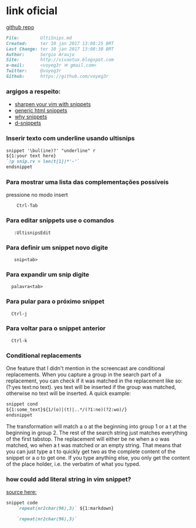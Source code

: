 # link oficial
[github repo](https://github.com/SirVer/ultisnips)

``` markdown
File:		 UltiSnips.md
Created:	 ter 10 jan 2017 13:08:25 BRT
Last Change: ter 10 jan 2017 13:08:30 BRT
Author:		 Sergio Araujo
Site:		 http://vivaotux.blogspot.com
e-mail:      <voyeg3r ✉ gmail.com>
Twitter:	 @voyeg3r
Github:      https://github.com/voyeg3r
```

### argigos a respeito:
* [sharpen your vim with snippets](https://brigade.engineering/sharpen-your-vim-with-snippets-767b693886db#.qq0y0kthk)
* [generic html snippets](https://medium.com/@shxfee/generic-html-snippets-with-vim-and-ultisnips-8cc369390cb9#.rheutidju)
* [why snippets](http://fueledbylemons.com/blog/2011/07/27/why-ultisnips/)
* [d-snippets](https://github.com/kiith-sa/DSnips)

### Inserir texto com underline usando ultisnips

``` markdown
snippet '\bul(ine)?' "underline" r
${1:your text here}
`!p snip.rv = len(t[1])*'-'`
endsnippet
```

###  Para mostrar uma lista das complementações possíveis

pressione no modo insert

		Ctrl-Tab

### Para editar snippets use o comandos

       :UltisnipsEdit

### Para definir um snippet novo digite

       snip<tab>

### Para expandir um snip digite

      palavra<tab>

### Para pular para o próximo snippet

      Ctrl-j

### Para voltar para o snippet anterior

      Ctrl-k

### Conditional replacements

One feature that I didn't mention in the screencast are conditional
replacements. When you capture a group in the search part of a
replacement, you can check if it was matched in the replacement like
so: (?<number>:yes text:no text). yes text will be inserted if the
group was matched, otherwise no text will be inserted. A quick
example:

``` markdown
snippet cond
${1:some_text}${1/(o)|(t)|..*/(?1:ne)(?2:wo)/}
endsnippet
```

The transformation will match a o at the beginning into group 1 or a t
at the beginning in group 2. The rest of the search string just
matches everything of the first tabstop. The replacement will either
be ne when a o was matched, wo when a t was matched or an empty
string. That means that you can just type a t to quickly get two as
the complete content of the snippet or a o to get one. If you type
anything else, you only get the content of the place holder, i.e. the
verbatim of what you typed.

###  how could add literal string in vim snippet?
[source here:](http://stackoverflow.com/questions/15017031/)

``` markdown
snippet code
    `repeat(nr2char(96),3)` ${1:markdown}

    `repeat(nr2char(96),3)`
```


